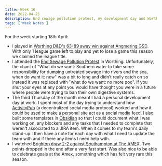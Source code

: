 ```yaml
---
title: Week 16
date: 2022-04-25
description: End sewage pollution protest, my development day and Worthing D&D win the league title.
tags: ['Week Notes']
---
```


For the week starting 18th April:

- I played in [Worthing D&D's 63-89 away win against Angmering GSD](https://www.basketballsussex.co.uk/match/31514881.html). With only 1 league game left to play and yet to lose a game this season we claimed the league title.
- I attended the [End Sewage Pollution Protest](https://sas.org.uk/EndSewagePollutionProtests/) in Worthing. Unfortunately, the chant of "What do we want: Southern water to take some responsibility for dumping untreated sewage into rivers and the sea, when do want it: now" was a bit to long and didn't really catch on so instead it was replaced with "what do we want: no more poo". If you shut your eyes at any point you would have thought you were in a future where people were trying to ban their own digestive systems.
- The third Thursday of the month meant I had a personal development day at work. I spent most of the day trying to understand how [ActivityPub](https://www.w3.org/TR/activitypub/) (a decentralized social media protocol) worked and how it could be used to make a personal site act as a social media feed. I also built some templates in [Obsidian](https://obsidian.md/) so that I could document what I was working on, any blockers and any tasks that I needed to complete that weren't associated to a JIRA item. When it comes to my team's daily stand-up I then have a note for each day with what I need to update the team with and if there any items I need help with.
- I watched [Brighton draw 2-2 against Southampton at The AMEX](https://www.brightonandhovealbion.com/news/2589569/frustration-as-albion-are-held-by-southampton). Two points dropped in the end after a very fast start. Was also nice to be able to celebrate goals at the Amex, something which has felt very rare this season.
